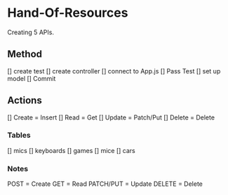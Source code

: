 # Hand-Of-Resources

Creating 5 APIs.

## Method

[] create test
[] create controller
[] connect to App.js
[] Pass Test
[] set up model
[] Commit

## Actions

[] Create = Insert
[] Read = Get
[] Update = Patch/Put
[] Delete = Delete

### Tables

[] mics
[] keyboards
[] games
[] mice
[] cars

### Notes

POST = Create
GET = Read
PATCH/PUT = Update
DELETE = Delete

